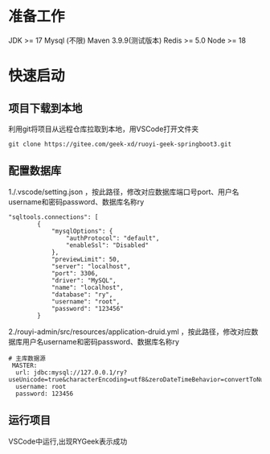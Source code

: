 # 准备工作

JDK >= 17
Mysql (不限)
Maven 3.9.9(测试版本)
Redis >= 5.0
Node >= 18

# 快速启动

## 项目下载到本地

利用git将项目从远程仓库拉取到本地，用VSCode打开文件夹

```
git clone https://gitee.com/geek-xd/ruoyi-geek-springboot3.git
```

## 配置数据库

1./.vscode/setting.json ，按此路径，修改对应数据库端口号port、用户名username和密码password、数据库名称ry

```
"sqltools.connections": [
        {
            "mysqlOptions": {
                "authProtocol": "default",
                "enableSsl": "Disabled"
            },
            "previewLimit": 50,
            "server": "localhost",
            "port": 3306,
            "driver": "MySQL",
            "name": "localhost",
            "database": "ry",
            "username": "root",
            "password": "123456"
        }
```

2./rouyi-admin/src/resources/application-druid.yml ，按此路径，修改对应数据库用户名username和密码password、数据库名称ry

```
# 主库数据源
 MASTER:
  url: jdbc:mysql://127.0.0.1/ry?useUnicode=true&characterEncoding=utf8&zeroDateTimeBehavior=convertToNull&useSSL=true&serverTimezone=GMT%2B8
  username: root
  password: 123456
```

## 运行项目

VSCode中运行,出现RYGeek表示成功
